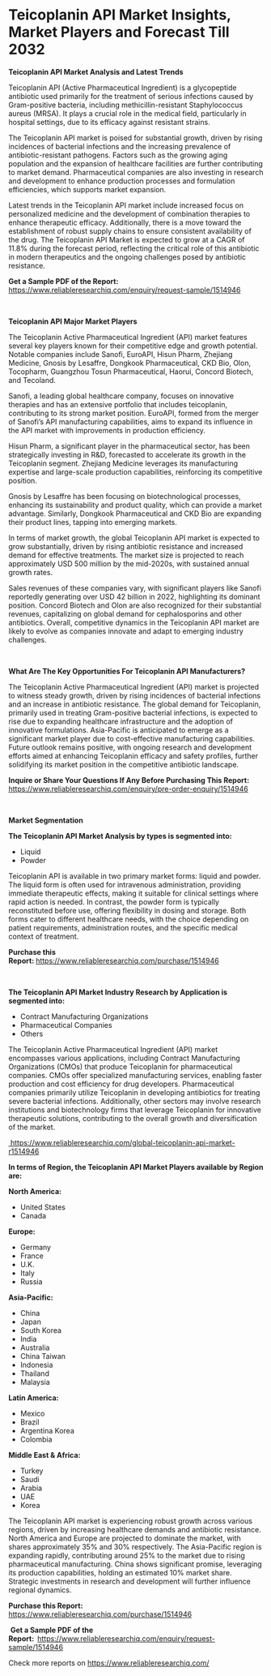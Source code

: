 <p><h1>Teicoplanin API Market Insights, Market Players and Forecast Till 2032</h1></p><p><strong>Teicoplanin API Market Analysis and Latest Trends</strong></p>
<p><p>Teicoplanin API (Active Pharmaceutical Ingredient) is a glycopeptide antibiotic used primarily for the treatment of serious infections caused by Gram-positive bacteria, including methicillin-resistant Staphylococcus aureus (MRSA). It plays a crucial role in the medical field, particularly in hospital settings, due to its efficacy against resistant strains.</p><p>The Teicoplanin API market is poised for substantial growth, driven by rising incidences of bacterial infections and the increasing prevalence of antibiotic-resistant pathogens. Factors such as the growing aging population and the expansion of healthcare facilities are further contributing to market demand. Pharmaceutical companies are also investing in research and development to enhance production processes and formulation efficiencies, which supports market expansion.</p><p>Latest trends in the Teicoplanin API market include increased focus on personalized medicine and the development of combination therapies to enhance therapeutic efficacy. Additionally, there is a move toward the establishment of robust supply chains to ensure consistent availability of the drug. The Teicoplanin API Market is expected to grow at a CAGR of 11.8% during the forecast period, reflecting the critical role of this antibiotic in modern therapeutics and the ongoing challenges posed by antibiotic resistance.</p></p>
<p><strong>Get a Sample PDF of the Report:&nbsp;</strong> <a href="https://www.reliableresearchiq.com/enquiry/request-sample/1514946?utm_campaign=2333&utm_medium=2&utm_source=Github&utm_content=ia&utm_term=29032025&utm_id=teicoplanin-api">https://www.reliableresearchiq.com/enquiry/request-sample/1514946</a></p>
<p>&nbsp;</p>
<p><strong>Teicoplanin API Major Market Players</strong></p>
<p><p>The Teicoplanin Active Pharmaceutical Ingredient (API) market features several key players known for their competitive edge and growth potential. Notable companies include Sanofi, EuroAPI, Hisun Pharm, Zhejiang Medicine, Gnosis by Lesaffre, Dongkook Pharmaceutical, CKD Bio, Olon, Tocopharm, Guangzhou Tosun Pharmaceutical, Haorui, Concord Biotech, and Tecoland.</p><p>Sanofi, a leading global healthcare company, focuses on innovative therapies and has an extensive portfolio that includes teicoplanin, contributing to its strong market position. EuroAPI, formed from the merger of Sanofi’s API manufacturing capabilities, aims to expand its influence in the API market with improvements in production efficiency.</p><p>Hisun Pharm, a significant player in the pharmaceutical sector, has been strategically investing in R&D, forecasted to accelerate its growth in the Teicoplanin segment. Zhejiang Medicine leverages its manufacturing expertise and large-scale production capabilities, reinforcing its competitive position.</p><p>Gnosis by Lesaffre has been focusing on biotechnological processes, enhancing its sustainability and product quality, which can provide a market advantage. Similarly, Dongkook Pharmaceutical and CKD Bio are expanding their product lines, tapping into emerging markets.</p><p>In terms of market growth, the global Teicoplanin API market is expected to grow substantially, driven by rising antibiotic resistance and increased demand for effective treatments. The market size is projected to reach approximately USD 500 million by the mid-2020s, with sustained annual growth rates.</p><p>Sales revenues of these companies vary, with significant players like Sanofi reportedly generating over USD 42 billion in 2022, highlighting its dominant position. Concord Biotech and Olon are also recognized for their substantial revenues, capitalizing on global demand for cephalosporins and other antibiotics. Overall, competitive dynamics in the Teicoplanin API market are likely to evolve as companies innovate and adapt to emerging industry challenges.</p></p>
<p>&nbsp;</p>
<p><strong>What Are The Key Opportunities For Teicoplanin API Manufacturers?</strong></p>
<p><p>The Teicoplanin Active Pharmaceutical Ingredient (API) market is projected to witness steady growth, driven by rising incidences of bacterial infections and an increase in antibiotic resistance. The global demand for Teicoplanin, primarily used in treating Gram-positive bacterial infections, is expected to rise due to expanding healthcare infrastructure and the adoption of innovative formulations. Asia-Pacific is anticipated to emerge as a significant market player due to cost-effective manufacturing capabilities. Future outlook remains positive, with ongoing research and development efforts aimed at enhancing Teicoplanin efficacy and safety profiles, further solidifying its market position in the competitive antibiotic landscape.</p></p>
<p><strong>Inquire or Share Your Questions If Any Before Purchasing This Report:</strong> <a href="https://www.reliableresearchiq.com/enquiry/pre-order-enquiry/1514946?utm_campaign=2333&utm_medium=2&utm_source=Github&utm_content=ia&utm_term=29032025&utm_id=teicoplanin-api">https://www.reliableresearchiq.com/enquiry/pre-order-enquiry/1514946</a></p>
<p>&nbsp;</p>
<p><strong>Market Segmentation</strong></p>
<p><strong>The Teicoplanin API Market Analysis by types is segmented into:</strong></p>
<p><ul><li>Liquid</li><li>Powder</li></ul></p>
<p><p>Teicoplanin API is available in two primary market forms: liquid and powder. The liquid form is often used for intravenous administration, providing immediate therapeutic effects, making it suitable for clinical settings where rapid action is needed. In contrast, the powder form is typically reconstituted before use, offering flexibility in dosing and storage. Both forms cater to different healthcare needs, with the choice depending on patient requirements, administration routes, and the specific medical context of treatment.</p></p>
<p><strong>Purchase this Report:&nbsp;</strong><a href="https://www.reliableresearchiq.com/purchase/1514946?utm_campaign=2333&utm_medium=2&utm_source=Github&utm_content=ia&utm_term=29032025&utm_id=teicoplanin-api">https://www.reliableresearchiq.com/purchase/1514946</a></p>
<p>&nbsp;</p>
<p><strong>The Teicoplanin API Market Industry Research by Application is segmented into:</strong></p>
<p><ul><li>Contract Manufacturing Organizations</li><li>Pharmaceutical Companies</li><li>Others</li></ul></p>
<p><p>The Teicoplanin Active Pharmaceutical Ingredient (API) market encompasses various applications, including Contract Manufacturing Organizations (CMOs) that produce Teicoplanin for pharmaceutical companies. CMOs offer specialized manufacturing services, enabling faster production and cost efficiency for drug developers. Pharmaceutical companies primarily utilize Teicoplanin in developing antibiotics for treating severe bacterial infections. Additionally, other sectors may involve research institutions and biotechnology firms that leverage Teicoplanin for innovative therapeutic solutions, contributing to the overall growth and diversification of the market.</p></p>
<p><a href="https://www.reliableresearchiq.com/global-teicoplanin-api-market-r1514946?utm_campaign=2333&utm_medium=2&utm_source=Github&utm_content=ia&utm_term=29032025&utm_id=teicoplanin-api">&nbsp;https://www.reliableresearchiq.com/global-teicoplanin-api-market-r1514946</a></p>
<p><strong>In terms of Region, the Teicoplanin API Market Players available by Region are:</strong></p>
<p>
    <p> <strong> North America: </strong>
        <ul>
            <li>United States</li>
            <li>Canada</li>
        </ul>
        </p> 
    <p> <strong> Europe: </strong>
        <ul>
            <li>Germany</li>
            <li>France</li>
            <li>U.K.</li>
            <li>Italy</li>
            <li>Russia</li>
        </ul>
        </p> 
    <p> <strong> Asia-Pacific: </strong>
        <ul>
            <li>China</li>
            <li>Japan</li>
            <li>South Korea</li>
            <li>India</li>
            <li>Australia</li>
            <li>China Taiwan</li>
            <li>Indonesia</li>
            <li>Thailand</li>
            <li>Malaysia</li>
        </ul>
        </p> 
    <p> <strong> Latin America: </strong>
        <ul>
            <li>Mexico</li>
            <li>Brazil</li>
            <li>Argentina Korea</li>
            <li>Colombia</li>
        </ul>
        </p> 
    <p> <strong> Middle East & Africa: </strong>
        <ul>
            <li>Turkey</li>
            <li>Saudi</li>
            <li>Arabia</li>
            <li>UAE</li>
            <li>Korea</li>
        </ul>
    </p>
    </p>
<p><p>The Teicoplanin API market is experiencing robust growth across various regions, driven by increasing healthcare demands and antibiotic resistance. North America and Europe are projected to dominate the market, with shares approximately 35% and 30% respectively. The Asia-Pacific region is expanding rapidly, contributing around 25% to the market due to rising pharmaceutical manufacturing. China shows significant promise, leveraging its production capabilities, holding an estimated 10% market share. Strategic investments in research and development will further influence regional dynamics.</p></p>
<p><strong>Purchase this Report: </strong><a href="https://www.reliableresearchiq.com/purchase/1514946?utm_campaign=2333&utm_medium=2&utm_source=Github&utm_content=ia&utm_term=29032025&utm_id=teicoplanin-api">https://www.reliableresearchiq.com/purchase/1514946</a></p>
<p>&nbsp;<strong>Get a Sample PDF of the Report:&nbsp;&nbsp;</strong><a href="https://www.reliableresearchiq.com/enquiry/request-sample/1514946?utm_campaign=2333&utm_medium=2&utm_source=Github&utm_content=ia&utm_term=29032025&utm_id=teicoplanin-api">https://www.reliableresearchiq.com/enquiry/request-sample/1514946</a></p>
<p><strong></strong></p>
<p>Check more reports on <a href="https://www.reliableresearchiq.com/?utm_campaign=2333&utm_medium=2&utm_source=Github&utm_content=ia&utm_term=29032025&utm_id=teicoplanin-api">https://www.reliableresearchiq.com/</a></p>